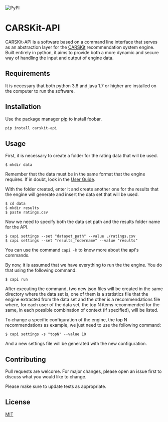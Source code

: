 ![PyPI](https://img.shields.io/pypi/v/carskit-api)

# CARSKit-API

CARSKit-API is a software based on a command line interface that serves as an abstraction layer for the [CARSKit](https://github.com/irecsys/CARSKit) recommendation system engine. Built entirely in python, it aims to provide both a more dynamic and secure way of handling the input and output of engine data.

## Requirements

It is necessary that both python 3.6 and java 1.7 or higher are installed on the computer to run the software.

## Installation

Use the package manager [pip](https://pip.pypa.io/en/stable/) to install foobar.

```bash
pip install carskit-api
```

## Usage

First, it is necessary to create a folder for the rating data that will be used.

```shell
$ mkdir data
```

Remember that the data must be in the same format that the engine requires. If in doubt, look in the [User Guide](https://arxiv.org/abs/1511.03780).

With the folder created, enter it and create another one for the results that the engine will generate and insert the data set that will be used.

```shell
$ cd data
$ mkdir results
$ paste ratings.csv
```

Now we need to specify both the data set path and the results folder name for the API.

```shell
$ capi settings --set "dataset_path" --value ./ratings.csv
$ capi settings --set "results_fodername" --value "results"
```

You can use the command `capi -h` to know more about the api's commands.

By now, it is assumed that we have everything to run the the engine. You do that using the following command:

```shell
$ capi run
```

After executing the command, two new json files will be created in the same directory where the data set is, one of them is a statistics file that the engine extracted from the data set and the other is a recommendations file where, for each user of the data set, the top N items recommended for the same, in each possible combination of context (if specified), will be listed.

To change a specific configuration of the engine, the top N recommendations as example, we just need to use the following command:

```shell
$ capi settings -s "topN" --value 10
```

And a new settings file will be generated with the new configuration.

## Contributing

Pull requests are welcome. For major changes, please open an issue first to discuss what you would like to change.

Please make sure to update tests as appropriate.

## License

[MIT](https://choosealicense.com/licenses/mit/)
